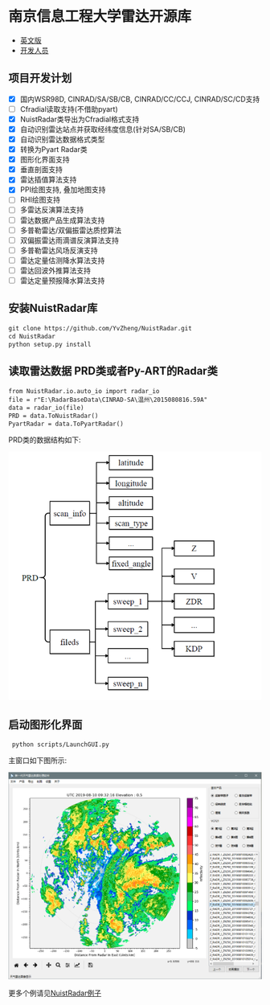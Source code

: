 # 南京信息工程大学雷达开源库

- [英文版](README.md)
- [开发人员](CONTRIBUTORS.txt)

## 项目开发计划

- [x] 国内WSR98D, CINRAD/SA/SB/CB, CINRAD/CC/CCJ, CINRAD/SC/CD支持
- [ ] Cfradial读取支持(不借助pyart)
- [x] NuistRadar类导出为Cfradial格式支持
- [x] 自动识别雷达站点并获取经纬度信息(针对SA/SB/CB)
- [x] 自动识别雷达数据格式类型
- [x] 转换为Pyart Radar类
- [x] 图形化界面支持
- [x] 垂直剖面支持
- [x] 雷达插值算法支持
- [x] PPI绘图支持, 叠加地图支持
- [ ] RHI绘图支持
- [ ] 多雷达反演算法支持
- [ ] 雷达数据产品生成算法支持
- [ ] 多普勒雷达/双偏振雷达质控算法
- [ ] 双偏振雷达雨滴谱反演算法支持
- [ ] 多普勒雷达风场反演支持
- [ ] 雷达定量估测降水算法支持
- [ ] 雷达回波外推算法支持
- [ ] 雷达定量预报降水算法支持

## 安装NuistRadar库

```
git clone https://github.com/YvZheng/NuistRadar.git
cd NuistRadar
python setup.py install    
```

## 读取雷达数据 PRD类或者Py-ART的Radar类
```
from NuistRadar.io.auto_io import radar_io 
file = r"E:\RadarBaseData\CINRAD-SA\温州\2015080816.59A"
data = radar_io(file)
PRD = data.ToNuistRadar()
PyartRadar = data.ToPyartRadar()
```
PRD类的数据结构如下:

![avatar](./examples/PRD_class.png)

## 启动图形化界面

```
 python scripts/LaunchGUI.py
```

主窗口如下图所示:

![avatar](./examples/NuistRadar.png)

更多个例请见[NuistRadar例子](./notebooks/NuistRadar_example.ipynb)

